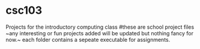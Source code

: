# csc103
Projects for the introductory computing class
#these are school project files
~any interesting or fun  projects added will be updated but nothing fancy for now.~
each folder contains a sepeate executable for assignments.
